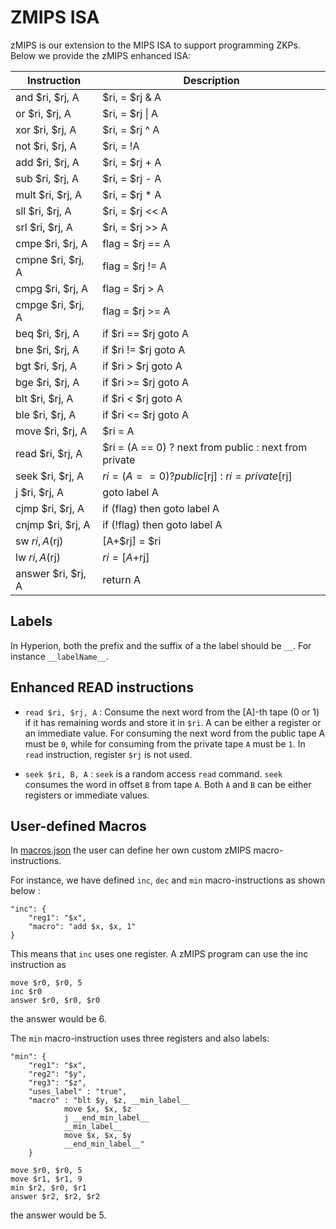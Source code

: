 # ZMIPS ISA
zMIPS is our extension to the MIPS ISA to support programming ZKPs. Below we provide the zMIPS enhanced ISA:

| Instruction        | Description                                              |
|--------------------|----------------------------------------------------------|
| and $ri, $rj, A    | $ri, = $rj & A                                           |
| or $ri, $rj, A     | $ri, = $rj \| A                                          |
| xor $ri, $rj, A    | $ri, = $rj ^ A                                           |
| not $ri, $rj, A    | $ri, = !A                                                |
| add $ri, $rj, A    | $ri, = $rj + A                                           |
| sub $ri, $rj, A    | $ri, = $rj - A                                           |
| mult $ri, $rj, A   | $ri, = $rj * A                                           |
| sll $ri, $rj, A    | $ri, = $rj << A                                          |
| srl $ri, $rj, A    | $ri, = $rj >> A                                          |
| cmpe $ri, $rj, A   | flag = $rj == A                                          |
| cmpne $ri, $rj, A  | flag = $rj != A                                          |
| cmpg $ri, $rj, A   | flag = $rj > A                                           |
| cmpge $ri, $rj, A  | flag = $rj >= A                                          |
| beq $ri, $rj, A    | if $ri == $rj goto A                                     |
| bne $ri, $rj, A    | if $ri != $rj goto A                                     |
| bgt $ri, $rj, A    | if $ri > $rj goto A                                      |
| bge $ri, $rj, A    | if $ri >= $rj goto A                                     |
| blt $ri, $rj, A    | if $ri < $rj goto A                                      |
| ble $ri, $rj, A    | if $ri <= $rj goto A                                     |
| move $ri, $rj, A   | $ri = A                                                  |
| read $ri, $rj, A   | $ri = (A == 0) ? next from public : next from private    |
| seek $ri, $rj, A   | $ri = (A == 0) ? public[$rj] : $ri = private[$rj]        |
| j $ri, $rj, A      | goto label A                                             |
| cjmp $ri, $rj, A   | if (flag) then goto label A                              |
| cnjmp $ri, $rj, A  | if (!flag) then goto label A                             |
| sw $ri, A($rj)     | [A+$rj] = $ri                                            |
| lw $ri, A($rj)     | $ri = [A+$rj]                                            |
| answer $ri, $rj, A | return A                                                 |


## Labels
In Hyperion, both the prefix and the suffix of a the label should be `__`. For instance `__labelName__`.

## Enhanced READ instructions
* `read $ri, $rj, A` : Consume the next word from the [A]-th tape (0 or 1) if it has remaining words and store it in `$ri`. A can be either a register or an immediate value. For consuming the next word from the public tape A must be `0`, while for consuming from the private tape `A` must be `1`. In `read` instruction, register `$rj` is not used.

* `seek $ri, B, A` : `seek` is a random access `read` command. `seek` consumes the word in offset `B` from tape `A`. Both `A` and `B` can be either registers or immediate values.


## User-defined Macros
In [macros.json](https://github.com/TrustworthyComputing/Hyperion/blob/master/framework/hyperion/src/macros.json) the user can define her own custom zMIPS macro-instructions.

For instance, we have defined `inc`, `dec` and `min` macro-instructions as shown below :
```
"inc": {
    "reg1": "$x",
    "macro": "add $x, $x, 1"
}
```
This means that `inc` uses one register. A zMIPS program can use the inc instruction as
```
move $r0, $r0, 5
inc $r0
answer $r0, $r0, $r0
```
the answer would be 6.

The `min` macro-instruction uses three registers and also labels:
``` 
"min": {
    "reg1": "$x",
    "reg2": "$y",
    "reg3": "$z",
    "uses_label" : "true",
    "macro" : "blt $y, $z, __min_label__
            move $x, $x, $z
            j __end_min_label__
            __min_label__
            move $x, $x, $y
            __end_min_label__"
    }
``` 
```
move $r0, $r0, 5
move $r1, $r1, 9
min $r2, $r0, $r1
answer $r2, $r2, $r2
```
the answer would be 5.

